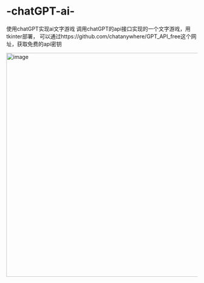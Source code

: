 # -chatGPT-ai-
使用chatGPT实现ai文字游戏
调用chatGPT的api接口实现的一个文字游戏，用tkinter部署，
可以通过https://github.com/chatanywhere/GPT_API_free这个网址，获取免费的api密钥


<img width="590" alt="image" src="https://github.com/user-attachments/assets/f66badee-2edc-40b4-82d5-48a4c80f1b1f" />
